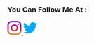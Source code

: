 ### You Can Follow Me At :
<a href="https://instagram.com/putulopi"> <img height=32 width=32 src="https://github.com/Puditra/images2/blob/main/instagram.png"></a><a href="https://twitter.com/putulopi"> <img height=32 width=32 src="https://github.com/Puditra/images/blob/main/twitter.png"></a>
